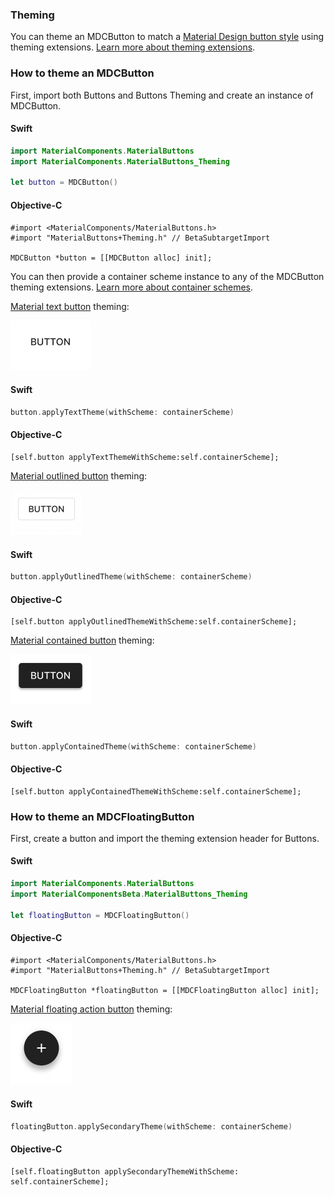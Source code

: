 ### Theming

You can theme an MDCButton to match a
[Material Design button style](https://material.io/design/components/buttons.html) using theming
extensions. [Learn more about theming extensions](../../../docs/theming.md).

### How to theme an MDCButton

First, import both Buttons and Buttons Theming and create an instance of MDCButton.

<!--<div class="material-code-render" markdown="1">-->
#### Swift
```swift
import MaterialComponents.MaterialButtons
import MaterialComponents.MaterialButtons_Theming

let button = MDCButton()
```

#### Objective-C

```objc
#import <MaterialComponents/MaterialButtons.h>
#import "MaterialButtons+Theming.h" // BetaSubtargetImport

MDCButton *button = [[MDCButton alloc] init];
```
<!--</div>-->

You can then provide a container scheme instance to any of the MDCButton theming extensions.
[Learn more about container schemes](../../../docs/theming.md).

[Material text button](https://material.io/design/components/buttons.html#text-button) theming:

<img src="assets/text.gif" alt="An animation showing a Material Design text button." width="128">

<!--<div class="material-code-render" markdown="1">-->
#### Swift
```swift
button.applyTextTheme(withScheme: containerScheme)
```

#### Objective-C

```objc
[self.button applyTextThemeWithScheme:self.containerScheme];
```
<!--</div>-->

[Material outlined button](https://material.io/design/components/buttons.html#outlined-button)
theming:

<img src="assets/outlined.gif" alt="An animation showing a Material Design outlined button." width="115">

<!--<div class="material-code-render" markdown="1">-->
#### Swift
```swift
button.applyOutlinedTheme(withScheme: containerScheme)
```

#### Objective-C

```objc
[self.button applyOutlinedThemeWithScheme:self.containerScheme];
```
<!--</div>-->

[Material contained button](https://material.io/design/components/buttons.html#contained-button)
theming:

<img src="assets/contained.gif" alt="An animation showing a Material Design contained button." width="128">

<!--<div class="material-code-render" markdown="1">-->
#### Swift
```swift
button.applyContainedTheme(withScheme: containerScheme)
```

#### Objective-C

```objc
[self.button applyContainedThemeWithScheme:self.containerScheme];
```
<!--</div>-->

### How to theme an MDCFloatingButton

First, create a button and import the theming extension header for Buttons.

<!--<div class="material-code-render" markdown="1">-->
#### Swift
```swift
import MaterialComponents.MaterialButtons
import MaterialComponentsBeta.MaterialButtons_Theming

let floatingButton = MDCFloatingButton()
```

#### Objective-C

```objc
#import <MaterialComponents/MaterialButtons.h>
#import "MaterialButtons+Theming.h" // BetaSubtargetImport

MDCFloatingButton *floatingButton = [[MDCFloatingButton alloc] init];
```
<!--</div>-->

[Material floating action button](https://material.io/design/components/buttons-floating-action-button.html)
theming:

<img src="assets/fab.gif" alt="An animation showing a Material Design floating action button." width="99">

<!--<div class="material-code-render" markdown="1">-->
#### Swift
```swift
floatingButton.applySecondaryTheme(withScheme: containerScheme)
```

#### Objective-C

```objc
[self.floatingButton applySecondaryThemeWithScheme: self.containerScheme];
```
<!--</div>-->
